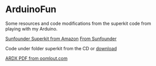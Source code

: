 # ArduinoFun
Some resources and code modifications from the superkit code from playing with my Arduino.

[Sunfounder Superkit from Amazon](http://www.amazon.com/gp/product/B00D9NQDAG/?tag=defaultrd-20)
[From Sunfounder](http://www.sunfounder.com/index.php?c=show&id=4&model=Super%20Kit)

Code under folder superkit from the CD or [download](http://www.sunfounder.com/index.php?c=downloads)

[ARDX PDF from oomlout.com](www.oomlout.com/ARDX/ZZ-GUIDE/ARDX-EG-SPAR-DD.pdf)
